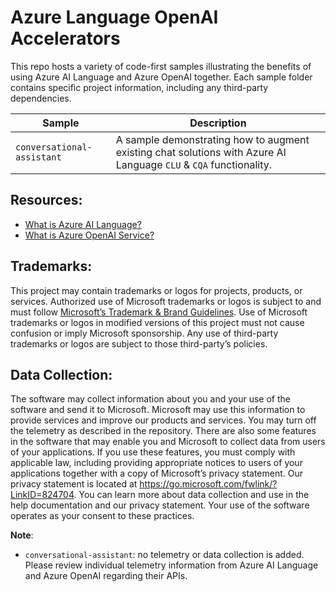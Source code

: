# Azure Language OpenAI Accelerators

This repo hosts a variety of code-first samples illustrating the benefits of using Azure AI Language and Azure OpenAI together. Each sample folder contains specific project information, including any third-party dependencies.

| Sample | Description |
| ------ | ----------- |
| `conversational-assistant` | A sample demonstrating how to augment existing chat solutions with Azure AI Language `CLU` & `CQA` functionality. |

## Resources:
- [What is Azure AI Language?](https://learn.microsoft.com/en-us/azure/ai-services/language-service/overview)
- [What is Azure OpenAI Service?](https://learn.microsoft.com/en-us/azure/ai-services/openai/overview)

##  Trademarks: 
This project may contain trademarks or logos for projects, products, or services. Authorized use of Microsoft trademarks or logos is subject to and must follow [Microsoft’s Trademark & Brand Guidelines](https://www.microsoft.com/en-us/legal/intellectualproperty/trademarks/usage/general). Use of Microsoft trademarks or logos in modified versions of this project must not cause confusion or imply Microsoft sponsorship. Any use of third-party trademarks or logos are subject to those third-party’s policies.

## Data Collection:
The software may collect information about you and your use of the software and send it to Microsoft. Microsoft may use this information to provide services and improve our products and services. You may turn off the telemetry as described in the repository. There are also some features in the software that may enable you and Microsoft to collect data from users of your applications. If you use these features, you must comply with applicable law, including providing appropriate notices to users of your applications together with a copy of Microsoft’s privacy statement. Our privacy statement is located at https://go.microsoft.com/fwlink/?LinkID=824704. You can learn more about data collection and use in the help documentation and our privacy statement. Your use of the software operates as your consent to these practices.

**Note**: 
- `conversational-assistant`: no telemetry or data collection is added. Please review individual telemetry information from Azure AI Language and Azure OpenAI regarding their APIs.
